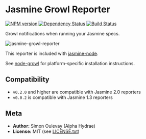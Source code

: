 # Jasmine Growl Reporter

[![NPM version](https://badge.fury.io/js/jasmine-growl-reporter.png)](http://badge.fury.io/js/jasmine-growl-reporter)
[![Dependency Status](https://gemnasium.com/AlphaHydrae/jasmine-growl-reporter.png)](https://gemnasium.com/AlphaHydrae/jasmine-growl-reporter)
[![Build Status](https://secure.travis-ci.org/AlphaHydrae/jasmine-growl-reporter.png)](http://travis-ci.org/AlphaHydrae/jasmine-growl-reporter)

Growl notifications when running your Jasmine specs.

![jasmine-growl-reporter](https://raw.github.com/AlphaHydrae/jasmine-growl-reporter/master/res/screenshot.png)

This reporter is included with [jasmine-node](https://github.com/mhevery/jasmine-node).

See [node-growl](https://github.com/visionmedia/node-growl) for platform-specific installation instructions.

## Compatibility

* `v0.2.0` and higher are compatible with Jasmine 2.0 reporters
* `v0.0.2` is compatible with Jasmine 1.3 reporters

## Meta

* **Author:** Simon Oulevay (Alpha Hydrae)
* **License:** MIT (see [LICENSE.txt](https://raw.github.com/AlphaHydrae/jasmine-growl-reporter/master/LICENSE.txt))
